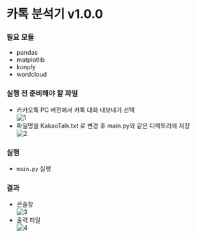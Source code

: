 # 카톡 분석기 v1.0.0  
### 필요 모듈
- pandas
- matplotlib
- konply
- wordcloud  
  
### 실행 전 준비해야 할 파일  
 - 카카오톡 PC 버전에서 카톡 대화 내보내기 선택  
![1](https://user-images.githubusercontent.com/48395704/91716165-0a7b5f00-ebca-11ea-9184-ad13a17b5d01.JPG)     
 - 파일명을 KakaoTalk.txt 로 변경 후 main.py와 같은 디렉토리에 저장  
![2](https://user-images.githubusercontent.com/48395704/91717791-26cccb00-ebcd-11ea-99f6-ef5ba099f544.JPG)  
  
### 실행
 - <code>main.py</code> 실행  
### 결과  
 - 콘솔창  
  ![3](https://user-images.githubusercontent.com/48395704/91719724-cfc8f500-ebd0-11ea-8d7c-6b775ebcbc1e.JPG)  
 - 출력 파일  
  ![4](https://user-images.githubusercontent.com/48395704/91719914-19194480-ebd1-11ea-872c-ddc1885e9647.JPG)


